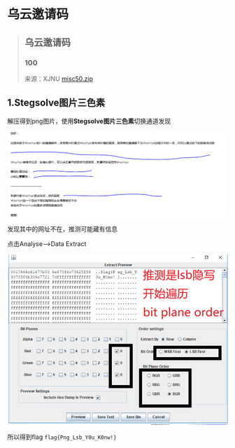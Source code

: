 # 乌云邀请码



> ## 乌云邀请码
>
> ### 100
>
> 
>
> 来源：XJNU [misc50.zip](题目/misc50.zip)





## 1.Stegsolve图片三色素

解压得到png图片，使用**Stegsolve图片三色素**切换通道发现

![乌云邀请码](乌云邀请码截图.png)

发现其中的网址不在，推测可能藏有信息

点击Analyse——>Data Extract

![woyun](woyun.png)

所以得到flag `flag{Png_Lsb_Y0u_K0nw!}`